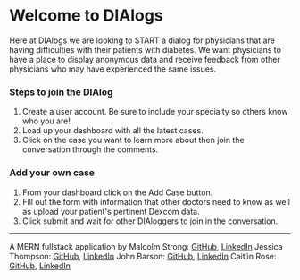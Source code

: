 # Welcome to DIAlogs

Here at DIAlogs we are looking to START a dialog for physicians that are having difficulties with their patients with diabetes. We want physicians to have a place to display anonymous data and receive feedback from other physicians who may have experienced the same issues.

### Steps to join the DIAlog
1. Create a user account. Be sure to include your specialty so others know who you are!
2. Load up your dashboard with all the latest cases.
3. Click on the case you want to learn more about then join the conversation through the comments.

### Add your own case
1. From your dashboard click on the Add Case button. 
2. Fill out the form with information that other doctors need to know as well as upload your patient's pertinent Dexcom data.
3. Click submit and wait for other DIAloggers to join in the conversation.

---

A MERN fullstack application by 
Malcolm Strong: [GitHub](https://github.com/Marshall49), [LinkedIn](https://www.linkedin.com/in/malcolm-strong-78088a105/)
Jessica Thompson: [GitHub](https://github.com/jsscthomp), [LinkedIn](https://www.linkedin.com/in/jessica-thompson-311b5647/)
John Barson: [GitHub](https://github.com/gtbmed), [LinkedIn](https://www.linkedin.com/in/johnbarson/)
Caitlin Rose: [GitHub](https://github.com/cnrose), [LinkedIn](https://www.linkedin.com/in/caitlin-rose-86552a54/)


